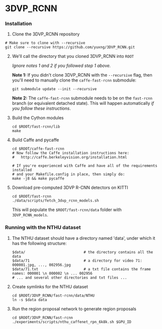 # 3DVP_RCNN

### Installation

1. Clone the 3DVP_RCNN repository
  ```Shell
  # Make sure to clone with --recursive
  git clone --recursive https://github.com/yuxng/3DVP_RCNN.git
  ```
  
2. We'll call the directory that you cloned 3DVP_RCNN into `ROOT`

   *Ignore notes 1 and 2 if you followed step 1 above.*
   
   **Note 1:** If you didn't clone 3DVP_RCNN with the `--recursive` flag, then you'll need to manually clone the `caffe-fast-rcnn` submodule:
    ```Shell
    git submodule update --init --recursive
    ```
    **Note 2:** The `caffe-fast-rcnn` submodule needs to be on the `fast-rcnn` branch (or equivalent detached state). This will happen automatically *if you follow these instructions*.

3. Build the Cython modules
    ```Shell
    cd $ROOT/fast-rcnn/lib
    make
    ```
    
4. Build Caffe and pycaffe
    ```Shell
    cd $ROOT/caffe-fast-rcnn
    # Now follow the Caffe installation instructions here:
    #   http://caffe.berkeleyvision.org/installation.html

    # If you're experienced with Caffe and have all of the requirements installed
    # and your Makefile.config in place, then simply do:
    make -j8 && make pycaffe
    ```
    
5. Download pre-computed 3DVP R-CNN detectors on KITTI
    ```Shell
    cd $ROOT/fast-rcnn
    ./data/scripts/fetch_3dvp_rcnn_models.sh
    ```

    This will populate the `$ROOT/fast-rcnn/data` folder with `3DVP_RCNN_models`.

### Running with the NTHU dataset
1. The NTHU dataset should have a directory named 'data', under which it has the following structure:
    ```Shell
  	$data/                           # the directory contains all the data
  	$data/71                         # a directory for video 71: 000001.jpg, ..., 002956.jpg
  	$data/71.txt                     # a txt file contains the frame names: 000001 \n 000002 \n ... 002956
  	# ... and several other directories and txt files ...
    ```

2. Create symlinks for the NTHU dataset
    ```Shell
    cd $ROOT/3DVP_RCNN/fast-rcnn/data/NTHU
    ln -s $data data
    ```

3. Run the region proposal network to generate region proposals
    ```Shell
    cd $ROOT/3DVP_RCNN/fast-rcnn
    ./experiments/scripts/nthu_caffenet_rpn_6k8k.sh $GPU_ID
    ```
